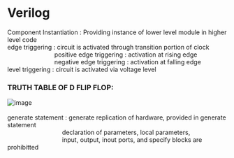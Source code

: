 # Verilog

Component Instantiation : Providing instance of lower level module in higher level code<br>
edge triggering : circuit is activated through transition portion of clock<br>
                  &emsp; &emsp; &emsp; &emsp; &emsp; &emsp;  positive edge triggering : activation at rising edge<br>
                  &emsp; &emsp; &emsp; &emsp; &emsp; &emsp;  negative edge triggering : activation at falling edge<br>
level triggering : circuit is activated via voltage level <br>

### TRUTH TABLE OF D FLIP FLOP:
![image](https://github.com/Poulami2515/Verilog/assets/91011865/0e80706d-dfcc-413c-9c3a-2cf6c915b8a4)
<br><br>
generate statement : generate replication of hardware, provided in generate statement<br>
&emsp; &emsp; &emsp; &emsp; &emsp; &emsp; &emsp; declaration of parameters, local parameters,<br>
&emsp; &emsp; &emsp; &emsp; &emsp; &emsp; &emsp; input, output, inout ports, and specify blocks are prohibitted

